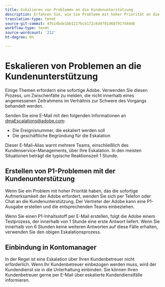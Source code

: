 ```yaml
---
title: Eskalieren von Problemen an die Kundenunterstützung
description: Erfahren Sie, wie Sie Probleme mit hoher Priorität an die Kundenunterstützung senden.
translation-type: tm+mt
source-git-commit: 47b14bde1bb1217bcb172c6d4f01d68f917d44db
workflow-type: tm+mt
source-wordcount: '212'
ht-degree: 0%

---
```



# Eskalieren von Problemen an die Kundenunterstützung

Einige Themen erfordern eine sofortige Adobe. Verwenden Sie diesen Prozess, um Zwischenfälle zu melden, die nicht innerhalb eines angemessenen Zeitrahmens im Verhältnis zur Schwere des Vorgangs behandelt werden.

Senden Sie eine E-Mail mit den folgenden Informationen an [dmaEscalations@adobe.com](mailto:dmaescalations@adobe.com):

* Die Ereignisnummer, die eskaliert werden soll
* Die geschäftliche Begründung für die Eskalation

Dieser E-Mail-Alias warnt mehrere Teams, einschließlich des Kundenservice-Managements, über Ihre Eskalation. In den meisten Situationen beträgt die typische Reaktionszeit 1 Stunde.

## Erstellen von P1-Problemen mit der Kundenunterstützung

Wenn Sie ein Problem mit hoher Priorität haben, das die sofortige Aufmerksamkeit der Adobe erfordert, wenden Sie sich per Telefon oder Chat an die Kundenunterstützung. Der Vertreter der Adobe kann eine P1-Ausgabe erstellen und die entsprechenden Teams einbeziehen.

Wenn Sie einen P1-Inhaltsstoff per E-Mail erstellen, folgt die Adobe einem Testprozess, der innerhalb von 1 Stunde eine erste Antwort liefert. Wenn Sie innerhalb von 6 Stunden keine weiteren Antworten auf diese Fälle erhalten, verwenden Sie den obigen Eskalationsprozess.

## Einbindung in Kontomanager

In der Regel ist eine Eskalation über Ihren Kundenbetreuer nicht erforderlich. Wenn Ihr Kundenbetreuer einbezogen werden muss, wird der Kundendienst sie in die Unterhaltung einbinden. Sie können Ihren Kundenbetreuer gerne per E-Mail über eskalierte Kundendienstfälle informieren.
